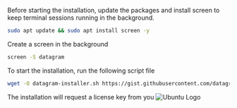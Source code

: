Before starting the installation, update the packages and install screen to keep terminal sessions running in the background.
```bash
sudo apt update && sudo apt install screen -y
```
Create a screen in the background
```bash
screen -S datagram
```

To start the installation, run the following script file
```bash
wget -O datagram-installer.sh https://gist.githubusercontent.com/datagram-dev/8ef3d7678dc828e45a65a3e955327736/raw/datagram-installer.sh && chmod +x datagram-installer.sh && sudo bash datagram-installer.sh
```
The installation will request a license key from you
![Ubuntu Logo](Ffiles%2Fv0%2Fb%2Fgitbook-x-prod.appspot.com%2Fo%2Fspaces%252F2JG2WtN9P3Hm437FJZ3R%252Fuploads%252F5JQwPk3wCUO0Z3uccwe8%252Fdashboard%2520wallet%2520markup.png%3Falt%3Dmedia%26token%3D2dfee3b6-d498-4279-a3da-ac5f7cba115b&width=768&dpr=4&quality=100&sign=e36394fa&sv=2)
